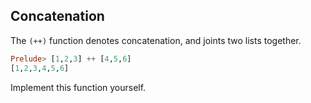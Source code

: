 ## Concatenation

The `(++)` function denotes concatenation, and joints two lists together.  

```haskell
Prelude> [1,2,3] ++ [4,5,6]
[1,2,3,4,5,6]
```

Implement this function yourself.